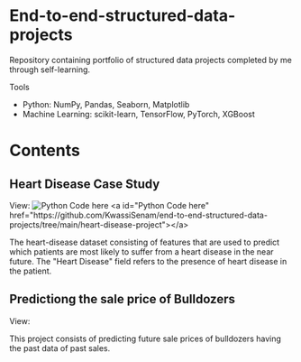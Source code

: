 # End-to-end-structured-data-projects
Repository containing portfolio of structured data projects completed by me through self-learning.

Tools
* Python: NumPy, Pandas, Seaborn, Matplotlib
* Machine Learning: scikit-learn, TensorFlow, PyTorch, XGBoost

# Contents

## Heart Disease Case Study
View: ![Python Code here]([https://example.com/bild.jpg](https://github.com/KwassiSenam/end-to-end-structured-data-projects/tree/main/heart-disease-project))
<a id="Python Code here" href="https://github.com/KwassiSenam/end-to-end-structured-data-projects/tree/main/heart-disease-project"></a>

The heart-disease dataset consisting of features that are used to predict which patients are most likely to suffer from a heart disease in the near future.
The "Heart Disease" field refers to the presence of heart disease in the patient.


## Predictiong the sale price of Bulldozers
View:<a id="Python Code here" href=""></a>

This project consists of predicting future sale prices of bulldozers having the past data of past sales.
